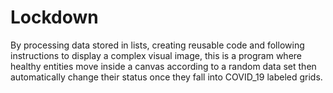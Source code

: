 # Lockdown

By processing data stored in lists, creating reusable code and following instructions to display a complex visual image, this is a program where healthy entities move inside a canvas according to a random data set then automatically change their status once they fall into COVID_19 labeled grids.

